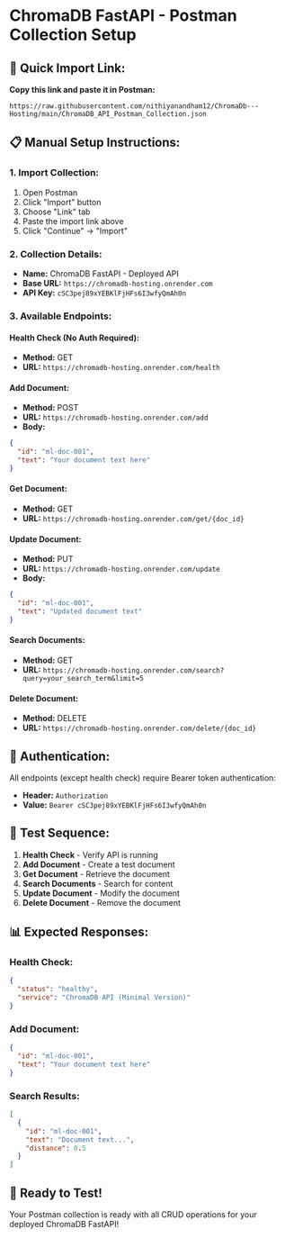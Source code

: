 # ChromaDB FastAPI - Postman Collection Setup

## 🚀 **Quick Import Link:**

**Copy this link and paste it in Postman:**
```
https://raw.githubusercontent.com/nithiyanandham12/ChromaDb---Hosting/main/ChromaDB_API_Postman_Collection.json
```

## 📋 **Manual Setup Instructions:**

### **1. Import Collection:**
1. Open Postman
2. Click "Import" button
3. Choose "Link" tab
4. Paste the import link above
5. Click "Continue" → "Import"

### **2. Collection Details:**
- **Name:** ChromaDB FastAPI - Deployed API
- **Base URL:** `https://chromadb-hosting.onrender.com`
- **API Key:** `cSC3pej89xYEBKlFjHFs6I3wfyQmAh0n`

### **3. Available Endpoints:**

#### **Health Check (No Auth Required):**
- **Method:** GET
- **URL:** `https://chromadb-hosting.onrender.com/health`

#### **Add Document:**
- **Method:** POST
- **URL:** `https://chromadb-hosting.onrender.com/add`
- **Body:** 
```json
{
  "id": "ml-doc-001",
  "text": "Your document text here"
}
```

#### **Get Document:**
- **Method:** GET
- **URL:** `https://chromadb-hosting.onrender.com/get/{doc_id}`

#### **Update Document:**
- **Method:** PUT
- **URL:** `https://chromadb-hosting.onrender.com/update`
- **Body:**
```json
{
  "id": "ml-doc-001",
  "text": "Updated document text"
}
```

#### **Search Documents:**
- **Method:** GET
- **URL:** `https://chromadb-hosting.onrender.com/search?query=your_search_term&limit=5`

#### **Delete Document:**
- **Method:** DELETE
- **URL:** `https://chromadb-hosting.onrender.com/delete/{doc_id}`

## 🔑 **Authentication:**
All endpoints (except health check) require Bearer token authentication:
- **Header:** `Authorization`
- **Value:** `Bearer cSC3pej89xYEBKlFjHFs6I3wfyQmAh0n`

## 🧪 **Test Sequence:**
1. **Health Check** - Verify API is running
2. **Add Document** - Create a test document
3. **Get Document** - Retrieve the document
4. **Search Documents** - Search for content
5. **Update Document** - Modify the document
6. **Delete Document** - Remove the document

## 📊 **Expected Responses:**

### **Health Check:**
```json
{
  "status": "healthy",
  "service": "ChromaDB API (Minimal Version)"
}
```

### **Add Document:**
```json
{
  "id": "ml-doc-001",
  "text": "Your document text here"
}
```

### **Search Results:**
```json
[
  {
    "id": "ml-doc-001",
    "text": "Document text...",
    "distance": 0.5
  }
]
```

## 🎯 **Ready to Test!**
Your Postman collection is ready with all CRUD operations for your deployed ChromaDB FastAPI!
